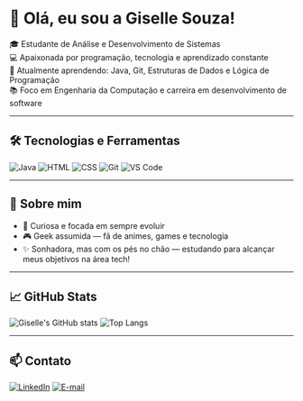 # 👋 Olá, eu sou a Giselle Souza!

🎓 Estudante de Análise e Desenvolvimento de Sistemas  
💻 Apaixonada por programação, tecnologia e aprendizado constante  
🌱 Atualmente aprendendo: Java, Git, Estruturas de Dados e Lógica de Programação  
📚 Foco em Engenharia da Computação e carreira em desenvolvimento de software  

---

## 🛠️ Tecnologias e Ferramentas

![Java](https://img.shields.io/badge/Java-ED8B00?style=for-the-badge&logo=java&logoColor=white)
![HTML](https://img.shields.io/badge/HTML5-E34F26?style=for-the-badge&logo=html5&logoColor=white)
![CSS](https://img.shields.io/badge/CSS3-1572B6?style=for-the-badge&logo=css3&logoColor=white)
![Git](https://img.shields.io/badge/Git-F05032?style=for-the-badge&logo=git&logoColor=white)
![VS Code](https://img.shields.io/badge/VSCode-0078d7?style=for-the-badge&logo=visual%20studio%20code&logoColor=white)

---

## 🌟 Sobre mim

- 📖 Curiosa e focada em sempre evoluir
- 🎮 Geek assumida — fã de animes, games e tecnologia
- ✨ Sonhadora, mas com os pés no chão — estudando para alcançar meus objetivos na área tech!

---

## 📈 GitHub Stats

![Giselle's GitHub stats](https://github-readme-stats.vercel.app/api?username=giselle202&show_icons=true&theme=radical)
![Top Langs](https://github-readme-stats.vercel.app/api/top-langs/?username=giselle202&layout=compact&theme=radical)

---

## 📫 Contato

[![LinkedIn](https://img.shields.io/badge/LinkedIn-blue?style=flat-square&logo=linkedin)](https://www.linkedin.com/in/giselle-souza-1092892a6)
[![E-mail](https://img.shields.io/badge/Email-red?style=flat-square&logo=gmail&logoColor=white)](gi.souzas02@gmail.com)


